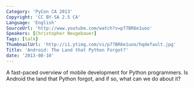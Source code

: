 ```yaml
---
Category: 'PyCon CA 2013'
Copyright: 'CC BY-SA 2.5 CA'
Language: 'English'
SourceUrl: 'http://www.youtube.com/watch?v=p77BR6e1uoo'
Speakers: [Christopher Neugebauer]
Tags: [talk]
ThumbnailUrl: 'http://i1.ytimg.com/vi/p77BR6e1uoo/hqdefault.jpg'
Title: 'Android: The Land that Python Forgot?'
date: '2013-08-10'
---
```

A fast-paced overview of mobile development for Python programmers. Is Android the land that Python forgot, and if so, what can we do about it?

